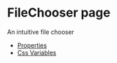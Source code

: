 # FileChooser page

An intuitive file chooser

- [Properties](props.md)
- [Css Variables](css-vars.md)
